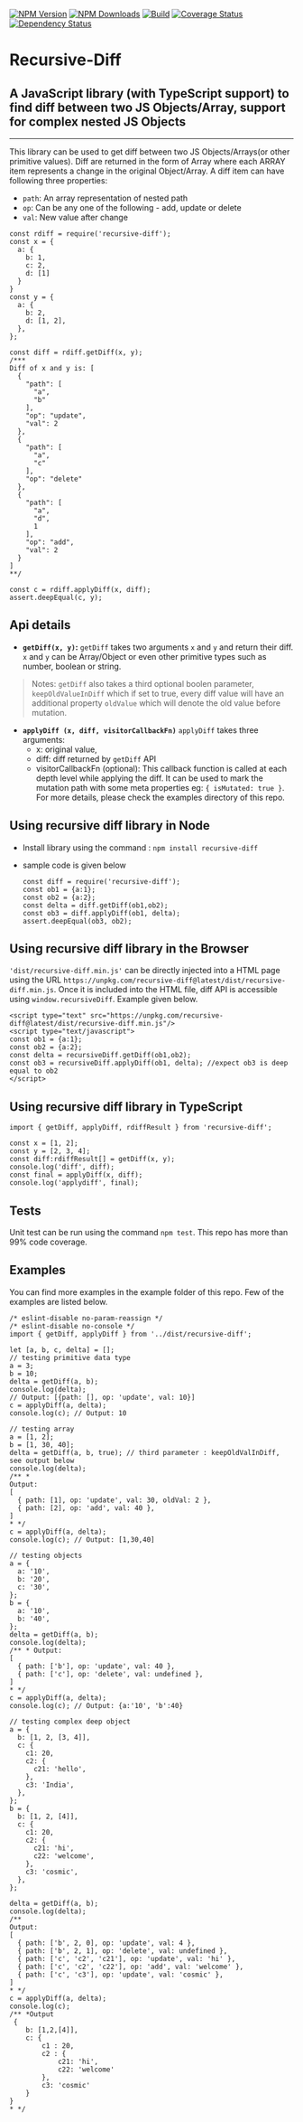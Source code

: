  [![NPM Version][npm-image]][npm-url]
  [![NPM Downloads][downloads-image]][downloads-url]
  [![Build][travis-image]][travis-url]
  [![Coverage Status][coveralls-image]][coveralls-url]
  [![Dependency Status](https://david-dm.org/cosmicanant/recursive-diff.svg)](https://david-dm.org/cosmicanant/recursive-diff)

# Recursive-Diff

## A JavaScript library (with TypeScript support) to find diff between two JS Objects/Array, support for complex nested JS Objects

* * *

This library can be used to get diff between two JS Objects/Arrays(or other primitive values). Diff are returned in the form of Array where each ARRAY item  represents a change in the original Object/Array. A diff item can have following three properties:

-   `path`: An array representation of nested path
-   `op`: Can be any one of the following - add, update or delete
-   `val`: New value after change


```
const rdiff = require('recursive-diff');
const x = {
  a: {
    b: 1,
    c: 2,
    d: [1]
  }
}
const y = {
  a: {
    b: 2,
    d: [1, 2],
  },
};

const diff = rdiff.getDiff(x, y);
/***
Diff of x and y is: [
  {
    "path": [
      "a",
      "b"
    ],
    "op": "update",
    "val": 2
  },
  {
    "path": [
      "a",
      "c"
    ],
    "op": "delete"
  },
  {
    "path": [
      "a",
      "d",
      1
    ],
    "op": "add",
    "val": 2
  }
]
**/

const c = rdiff.applyDiff(x, diff);
assert.deepEqual(c, y);

```

## Api details

-   **`getDiff(x, y)`:** `getDiff` takes two arguments `x` and `y` and return their diff. `x` and `y` can be Array/Object or even other primitive types such as number, boolean or string.

> Notes: `getDiff` also takes a third optional boolen parameter, `keepOldValueInDiff` which if set to true, every diff value will have an additional property `oldValue` which will denote the old value before mutation.

-   **`applyDiff (x, diff, visitorCallbackFn)`** `applyDiff` takes three arguments:
    -   x: original value,
    -   diff: diff returned by `getDiff` API
    -   visitorCallbackFn (optional): This callback function is called at each depth level while applying the diff. It can be used to mark the mutation path with some meta properties eg: `{ isMutated: true }`. For more details, please check the examples directory of this repo.

## Using recursive diff library in Node

-   Install library using the command : `npm install recursive-diff`
-   sample code is given below

    ```
    const diff = require('recursive-diff');
    const ob1 = {a:1};
    const ob2 = {a:2};
    const delta = diff.getDiff(ob1,ob2);
    const ob3 = diff.applyDiff(ob1, delta);
    assert.deepEqual(ob3, ob2);

    ```

## Using recursive diff library in the Browser

`'dist/recursive-diff.min.js'` can be directly injected into a HTML page using the URL `https://unpkg.com/recursive-diff@latest/dist/recursive-diff.min.js`. Once it is included into the HTML file, diff API is accessible using  `window.recursiveDiff`. Example given below.

    <script type="text" src="https://unpkg.com/recursive-diff@latest/dist/recursive-diff.min.js"/>
    <script type="text/javascript">
    const ob1 = {a:1};
    const ob2 = {a:2};
    const delta = recursiveDiff.getDiff(ob1,ob2);
    const ob3 = recursiveDiff.applyDiff(ob1, delta); //expect ob3 is deep equal to ob2
    </script>

## Using recursive diff library in TypeScript

    import { getDiff, applyDiff, rdiffResult } from 'recursive-diff';

    const x = [1, 2];
    const y = [2, 3, 4];
    const diff:rdiffResult[] = getDiff(x, y);
    console.log('diff', diff);
    const final = applyDiff(x, diff);
    console.log('applydiff', final);

## Tests

Unit test can be run using the command `npm test`. This repo has more than 99% code coverage.

## Examples

You can find more examples in the example folder of this repo. Few of the examples are listed below.

```
/* eslint-disable no-param-reassign */
/* eslint-disable no-console */
import { getDiff, applyDiff } from '../dist/recursive-diff';

let [a, b, c, delta] = [];
// testing primitive data type
a = 3;
b = 10;
delta = getDiff(a, b);
console.log(delta);
// Output: [{path: [], op: 'update', val: 10}]
c = applyDiff(a, delta);
console.log(c); // Output: 10

// testing array
a = [1, 2];
b = [1, 30, 40];
delta = getDiff(a, b, true); // third parameter : keepOldValInDiff, see output below
console.log(delta);
/** *
Output:
[
  { path: [1], op: 'update', val: 30, oldVal: 2 },
  { path: [2], op: 'add', val: 40 },
]
* */
c = applyDiff(a, delta);
console.log(c); // Output: [1,30,40]

// testing objects
a = {
  a: '10',
  b: '20',
  c: '30',
};
b = {
  a: '10',
  b: '40',
};
delta = getDiff(a, b);
console.log(delta);
/** * Output:
[
  { path: ['b'], op: 'update', val: 40 },
  { path: ['c'], op: 'delete', val: undefined },
]
* */
c = applyDiff(a, delta);
console.log(c); // Output: {a:'10', 'b':40}

// testing complex deep object
a = {
  b: [1, 2, [3, 4]],
  c: {
    c1: 20,
    c2: {
      c21: 'hello',
    },
    c3: 'India',
  },
};
b = {
  b: [1, 2, [4]],
  c: {
    c1: 20,
    c2: {
      c21: 'hi',
      c22: 'welcome',
    },
    c3: 'cosmic',
  },
};

delta = getDiff(a, b);
console.log(delta);
/**
Output:
[
  { path: ['b', 2, 0], op: 'update', val: 4 },
  { path: ['b', 2, 1], op: 'delete', val: undefined },
  { path: ['c', 'c2', 'c21'], op: 'update', val: 'hi' },
  { path: ['c', 'c2', 'c22'], op: 'add', val: 'welcome' },
  { path: ['c', 'c3'], op: 'update', val: 'cosmic' },
]
* */
c = applyDiff(a, delta);
console.log(c);
/** *Output
 {
    b: [1,2,[4]],
    c: {
        c1 : 20,
        c2 : {
            c21: 'hi',
            c22: 'welcome'
        },
        c3: 'cosmic'
    }
}
* */

```

[npm-image]: https://img.shields.io/npm/v/recursive-diff.svg

[npm-url]: https://npmjs.org/package/recursive-diff

[downloads-image]: https://img.shields.io/npm/dm/recursive-diff.svg

[downloads-url]: https://npmjs.org/package/recursive-diff

[travis-image]: https://img.shields.io/travis/cosmicanant/recursive-diff/master.svg

[travis-url]: https://travis-ci.org/cosmicanant/recursive-diff

[coveralls-image]: https://coveralls.io/repos/github/cosmicanant/recursive-diff/badge.svg?branch=master

[coveralls-url]: https://coveralls.io/github/cosmicanant/recursive-diff?branch=master
